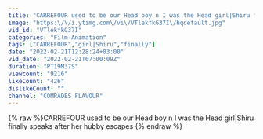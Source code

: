 ```yaml
---
title: "CARREFOUR used to be our Head boy n I was the Head girl|Shiru finally speaks after her hubby escapes"
image: "https:\/\/i.ytimg.com\/vi\/VTlekfkG37I\/hqdefault.jpg"
vid_id: "VTlekfkG37I"
categories: "Film-Animation"
tags: ["CARREFOUR","girl|Shiru","finally"]
date: "2022-02-21T12:28:24+03:00"
vid_date: "2022-02-21T07:00:09Z"
duration: "PT19M37S"
viewcount: "9216"
likeCount: "426"
dislikeCount: ""
channel: "COMRADES FLAVOUR"
---
```

{% raw %}CARREFOUR used to be our Head boy n I was the Head girl|Shiru finally speaks after her hubby escapes {% endraw %}
